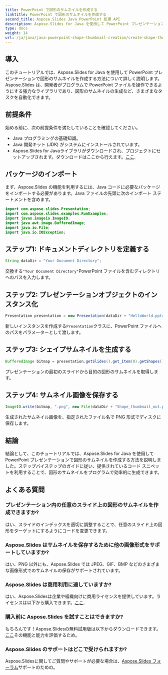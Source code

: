 ```yaml
---
title: PowerPoint で図形のサムネイルを作成する
linktitle: PowerPoint で図形のサムネイルを作成する
second_title: Aspose.Slides Java PowerPoint 処理 API
description: Aspose.Slides for Java を使用して PowerPoint プレゼンテーションで図形のサムネイルを生成する方法を学びます。ステップバイステップのガイドが提供されます。
type: docs
weight: 14
url: /ja/java/java-powerpoint-shape-thumbnail-creation/create-shape-thumbnail-powerpoint/
---
```

## 導入
このチュートリアルでは、Aspose.Slides for Java を使用して PowerPoint プレゼンテーションで図形のサムネイルを作成する方法について詳しく説明します。Aspose.Slides は、開発者がプログラムで PowerPoint ファイルを操作できるようにする強力なライブラリであり、図形のサムネイルの生成など、さまざまなタスクを自動化できます。
## 前提条件
始める前に、次の前提条件を満たしていることを確認してください。
- Java プログラミングの基礎知識。
- Java 開発キット (JDK) がシステムにインストールされています。
-  Aspose.Slides for Javaライブラリがダウンロードされ、プロジェクトにセットアップされます。ダウンロードはここから行えます。[ここ](https://releases.aspose.com/slides/java/).

## パッケージのインポート
まず、Aspose.Slides の機能を利用するには、Java コードに必要なパッケージをインポートする必要があります。Java ファイルの先頭に次のインポート ステートメントを含めます。
```java
import com.aspose.slides.Presentation;
import com.aspose.slides.examples.RunExamples;
import javax.imageio.ImageIO;
import java.awt.image.BufferedImage;
import java.io.File;
import java.io.IOException;
```
## ステップ1: ドキュメントディレクトリを定義する
```java
String dataDir = "Your Document Directory";
```
交換する`"Your Document Directory"`PowerPoint ファイルを含むディレクトリへのパスを入力します。
## ステップ2: プレゼンテーションオブジェクトのインスタンス化
```java
Presentation presentation = new Presentation(dataDir + "HelloWorld.pptx");
```
新しいインスタンスを作成する`Presentation`クラスに、PowerPoint ファイルへのパスをパラメーターとして渡します。
## ステップ3: シェイプサムネイルを生成する
```java
BufferedImage bitmap = presentation.getSlides().get_Item(0).getShapes().get_Item(0).getThumbnail();
```
プレゼンテーションの最初のスライドから目的の図形のサムネイルを取得します。
## ステップ4: サムネイル画像を保存する
```java
ImageIO.write(bitmap, ".png", new File(dataDir + "Shape_thumbnail_out.png"));
```
生成されたサムネイル画像を、指定されたファイル名で PNG 形式でディスクに保存します。

## 結論
結論として、このチュートリアルでは、Aspose.Slides for Java を使用して PowerPoint プレゼンテーションで図形のサムネイルを作成する方法を説明しました。ステップバイステップのガイドに従い、提供されているコード スニペットを利用することで、図形のサムネイルをプログラムで効率的に生成できます。

## よくある質問
### プレゼンテーション内の任意のスライド上の図形のサムネイルを作成できますか?
はい、スライドのインデックスを適切に調整することで、任意のスライド上の図形をターゲットにするようにコードを変更できます。
### Aspose.Slides はサムネイルを保存するために他の画像形式をサポートしていますか?
はい、PNG 以外にも、Aspose.Slides では JPEG、GIF、BMP などのさまざまな画像形式でのサムネイルの保存がサポートされています。
### Aspose.Slides は商用利用に適していますか?
はい、Aspose.Slidesは企業や組織向けに商用ライセンスを提供しています。ライセンスは以下から購入できます。[ここ](https://purchase.aspose.com/buy).
### 購入前に Aspose.Slides を試すことはできますか?
もちろんです！Aspose.Slidesの無料試用版は以下からダウンロードできます。[ここ](https://releases.aspose.com/)その機能と能力を評価するため。
### Aspose.Slides のサポートはどこで受けられますか?
 Aspose.Slidesに関してご質問やサポートが必要な場合は、[Aspose.Slides フォーラム](https://forum.aspose.com/c/slides/11)サポートのための。